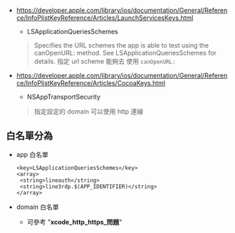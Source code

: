 - https://developer.apple.com/library/ios/documentation/General/Reference/InfoPlistKeyReference/Articles/LaunchServicesKeys.html
	- LSApplicationQueriesSchemes
	> Specifies the URL schemes the app is able to test using the canOpenURL: method. See LSApplicationQueriesSchemes for details.
	指定 url scheme 能夠去 使用 `canOpenURL:`
	
- https://developer.apple.com/library/ios/documentation/General/Reference/InfoPlistKeyReference/Articles/CocoaKeys.html
	- NSAppTransportSecurity
	> 指定設定的 domain 可以使用 http 連線

## 白名單分為

- app 白名單
	
	```
	<key>LSApplicationQueriesSchemes</key>
	<array>
	 <string>lineauth</string>
	 <string>line3rdp.$(APP_IDENTIFIER)</string>
	</array>
	```
- domain 白名單
	- 可參考 "**xcode_http_https_問題**"